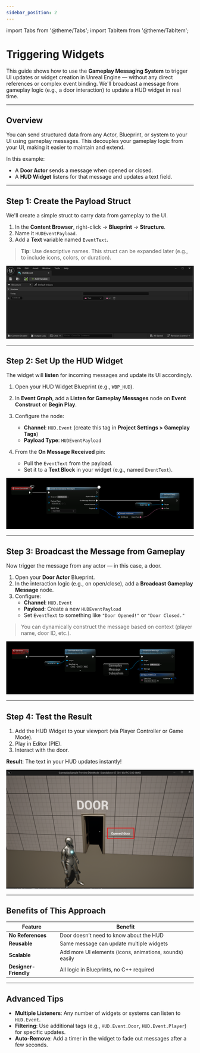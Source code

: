 ```yaml
---
sidebar_position: 2
---
```


import Tabs from '@theme/Tabs';
import TabItem from '@theme/TabItem';

# Triggering Widgets

This guide shows how to use the **Gameplay Messaging System** to trigger UI updates or widget creation in Unreal Engine — without any direct references or complex event binding. We'll broadcast a message from gameplay logic (e.g., a door interaction) to update a HUD widget in real time.

---

## Overview

You can send structured data from any Actor, Blueprint, or system to your UI using gameplay messages. This decouples your gameplay logic from your UI, making it easier to maintain and extend.

In this example:
- A **Door Actor** sends a message when opened or closed.
- A **HUD Widget** listens for that message and updates a text field.

---

## Step 1: Create the Payload Struct

We'll create a simple struct to carry data from gameplay to the UI.

1. In the **Content Browser**, right-click → **Blueprint** → **Structure**.
2. Name it `HUDEventPayload`.
3. Add a **Text** variable named `EventText`.

> **Tip**: Use descriptive names. This struct can be expanded later (e.g., to include icons, colors, or duration).

![HUD Message Struct](./images/hud_message_struct.png)

---

## Step 2: Set Up the HUD Widget

The widget will **listen** for incoming messages and update its UI accordingly.

1. Open your HUD Widget Blueprint (e.g., `WBP_HUD`).
2. In **Event Graph**, add a **Listen for Gameplay Messages** node on **Event Construct** or **Begin Play**.
3. Configure the node:
   - **Channel**: `HUD.Event` (create this tag in **Project Settings > Gameplay Tags**)
   - **Payload Type**: `HUDEventPayload`

4. From the **On Message Received** pin:
   - Pull the `EventText` from the payload.
   - Set it to a **Text Block** in your widget (e.g., named `EventText`).

![Widget Listening Setup](./images/hud_message.png)

---

## Step 3: Broadcast the Message from Gameplay

Now trigger the message from any actor — in this case, a door.

1. Open your **Door Actor** Blueprint.
2. In the interaction logic (e.g., on open/close), add a **Broadcast Gameplay Message** node.
3. Configure:
   - **Channel**: `HUD.Event`
   - **Payload**: Create a new `HUDEventPayload`
   - Set `EventText` to something like `"Door Opened!"` or `"Door Closed."`

> You can dynamically construct the message based on context (player name, door ID, etc.).

![Door Broadcasting Message](./images/hud_message_door.png)

---

## Step 4: Test the Result

1. Add the HUD Widget to your viewport (via Player Controller or Game Mode).
2. Play in Editor (PIE).
3. Interact with the door.

**Result**: The text in your HUD updates instantly!

![HUD Message Result](./images/hud_message_result.png)

---

## Benefits of This Approach

| Feature | Benefit |
|-------|--------|
| **No References** | Door doesn’t need to know about the HUD |
| **Reusable** | Same message can update multiple widgets |
| **Scalable** | Add more UI elements (icons, animations, sounds) easily |
| **Designer-Friendly** | All logic in Blueprints, no C++ required |

---

## Advanced Tips

- **Multiple Listeners**: Any number of widgets or systems can listen to `HUD.Event`.
- **Filtering**: Use additional tags (e.g., `HUD.Event.Door`, `HUD.Event.Player`) for specific updates.
- **Auto-Remove**: Add a timer in the widget to fade out messages after a few seconds.